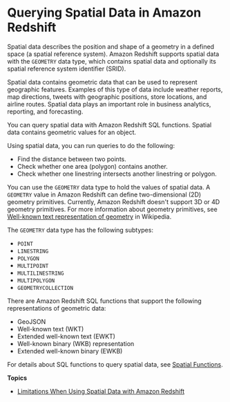 # Querying Spatial Data in Amazon Redshift<a name="geospatial-overview"></a>

Spatial data describes the position and shape of a geometry in a defined space \(a spatial reference system\)\. Amazon Redshift supports spatial data with the `GEOMETRY` data type, which contains spatial data and optionally its spatial reference system identifier \(SRID\)\. 

Spatial data contains geometric data that can be used to represent geographic features\. Examples of this type of data include weather reports, map directions, tweets with geographic positions, store locations, and airline routes\. Spatial data plays an important role in business analytics, reporting, and forecasting\. 

You can query spatial data with Amazon Redshift SQL functions\. Spatial data contains geometric values for an object\. 

Using spatial data, you can run queries to do the following:
+ Find the distance between two points\.
+ Check whether one area \(polygon\) contains another\.
+ Check whether one linestring intersects another linestring or polygon\.

You can use the `GEOMETRY` data type to hold the values of spatial data\. A `GEOMETRY` value in Amazon Redshift can define two\-dimensional \(2D\) geometry primitives\. Currently, Amazon Redshift doesn't support 3D or 4D geometry primitives\. For more information about geometry primitives, see [Well\-known text representation of geometry](https://en.wikipedia.org/wiki/Well-known_text_representation_of_geometry) in Wikipedia\. 

The `GEOMETRY` data type has the following subtypes: 
+ `POINT`
+ `LINESTRING`
+ `POLYGON`
+ `MULTIPOINT`
+ `MULTILINESTRING`
+ `MULTIPOLYGON`
+ `GEOMETRYCOLLECTION`

There are Amazon Redshift SQL functions that support the following representations of geometric data:
+ GeoJSON
+ Well\-known text \(WKT\) 
+ Extended well\-known text \(EWKT\)
+ Well\-known binary \(WKB\) representation 
+ Extended well\-known binary \(EWKB\)

For details about SQL functions to query spatial data, see [Spatial Functions](geospatial-functions.md)\. 

**Topics**
+ [Limitations When Using Spatial Data with Amazon Redshift](spatial-limitations.md)